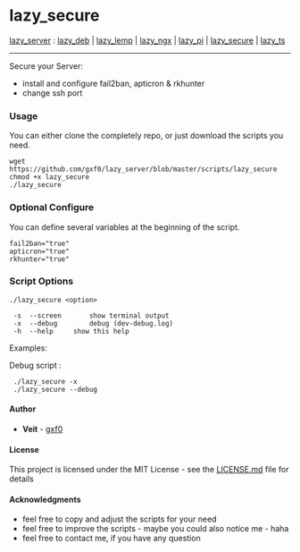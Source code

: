 # lazy_secure
[lazy_server](https://github.com/gxf0/lazy_server/tree/master/README.md) :
 [lazy_deb](https://github.com/gxf0/lazy_server/tree/master/docs/deb.md) |
 [lazy_lemp](https://github.com/gxf0/lazy_server/tree/master/docs/lemp.md) |
 [lazy_ngx](https://github.com/gxf0/lazy_server/tree/master/docs/ngx.md) |
 [lazy_pi](https://github.com/gxf0/lazy_server/tree/master/docs/pi.md) |
 [lazy_secure](https://github.com/gxf0/lazy_server/tree/master/docs/secure.md) |
 [lazy_ts](https://github.com/gxf0/lazy_server/tree/master/docs/ts3.md)
 * * *
Secure your Server:
 - install and configure fail2ban, apticron & rkhunter
 - change ssh port

### Usage

You can either clone the completely repo, or just download the scripts you need.

```
wget https://github.com/gxf0/lazy_server/blob/master/scripts/lazy_secure
chmod +x lazy_secure
./lazy_secure
```

### Optional Configure

You can define several variables at the beginning of the script.

```
fail2ban="true"
apticron="true"
rkhunter="true"
```

### Script Options

```
./lazy_secure <option>

 -s  --screen		show terminal output
 -x  --debug		debug (dev-debug.log)
 -h  --help		show this help
```

Examples:

Debug script :
```
 ./lazy_secure -x
 ./lazy_secure --debug
```

#### Author

* **Veit** - [gxf0](https://github.com/gxf0)

#### License

This project is licensed under the MIT License - see the [LICENSE.md](LICENSE.md) file for details

#### Acknowledgments

* feel free to copy and adjust the scripts for your need
* feel free to improve the scripts - maybe you could also notice me - haha
* feel free to contact me, if you have any question
